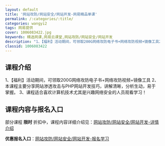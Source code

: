 ```yaml
---
layout: default
title: '网站攻防/网站安全/网站开发-网易精品单课'
permalink: /:categories/:title/
categories: wangyi2
tags: 网易提供
cover: 1006083422.jpg
keywords: 精选网课,网易云课堂,网站攻防/网站安全/网站开发
description: "1、【福利】活动期间，可领取200G网络攻防电子书+网络攻防视频+镜像工具2、本课程主要分享网站渗透攻击与PHP网站开发技巧，讲解清晰，分析生动，易于掌握。3、课程适合喜欢计算机技术尤其是兴"
classid: 1006083422
---
```


## 课程介绍

1、【福利】活动期间，可领取200G网络攻防电子书+网络攻防视频+镜像工具
2、本课程主要分享网站渗透攻击与PHP网站开发技巧，讲解清晰，分析生动，易于掌握。
3、课程适合喜欢计算机技术尤其是兴趣网络安全的人员观看学习！

## 课程内容与报名入口

部分课程 **限时** 折扣中，课程内容详细介绍见：[网站攻防/网站安全/网站开发-详情介绍](https://study.163.com/course/introduction/1006083422.htm?share=1&shareId=1025206652&utm_campaign=share&utm_medium=iphoneShare&utm_source=&utm_u=1025206652)

**优惠报名入口**：[网站攻防/网站安全/网站开发-报名学习](https://study.163.com/course/introduction/1006083422.htm?share=1&shareId=1025206652&utm_campaign=share&utm_medium=iphoneShare&utm_source=&utm_u=1025206652)

